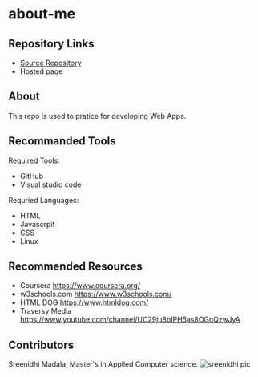 # about-me

## Repository Links

* [Source Repository](https://github.com/Sreenidhi17/about-me) 
* Hosted page

## About
 This repo is used to pratice for developing Web Apps.
 
 ## Recommanded Tools
 
 Required Tools:
 
 * GitHub
 * Visual studio code
 
  Requried Languages:
   * HTML
   * Javascrpit
   * CSS
   * Linux
   
  ## Recommended Resources
  
  * Coursera https://www.coursera.org/
  * w3schools.com https://www.w3schools.com/
  * HTML DOG https://www.htmldog.com/
  * Traversy Media https://www.youtube.com/channel/UC29ju8bIPH5as8OGnQzwJyA
  
  ##  Contributors
  Sreenidhi Madala, Master's in Appiled Computer science.
  ![sreenidhi pic](https://user-images.githubusercontent.com/69994220/92044372-bbf1d000-ed43-11ea-84ab-19d648cb3901.jpg)

  
